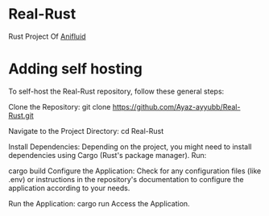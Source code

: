 # Real-Rust


Rust Project Of [Anifluid](https://github.com/Dragsama/Anifluid-base)


# Adding self hosting 
To self-host the Real-Rust repository, follow these general steps:

Clone the Repository:
git clone https://github.com/Ayaz-ayyubb/Real-Rust.git

Navigate to the Project Directory:
cd Real-Rust

Install Dependencies:
Depending on the project, you might need to install dependencies using Cargo (Rust's package manager). Run:

cargo build
Configure the Application:
Check for any configuration files (like .env) or instructions in the repository's documentation to configure the application according to your needs.

Run the Application:
cargo run
Access the Application.


